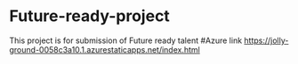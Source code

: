 # Future-ready-project
This project is for submission of Future ready talent 
#Azure link https://jolly-ground-0058c3a10.1.azurestaticapps.net/index.html
